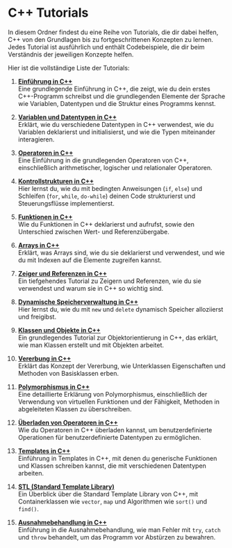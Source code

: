 # C++ Tutorials

In diesem Ordner findest du eine Reihe von Tutorials, die dir dabei helfen, C++ von den Grundlagen bis zu fortgeschrittenen Konzepten zu lernen. Jedes Tutorial ist ausführlich und enthält Codebeispiele, die dir beim Verständnis der jeweiligen Konzepte helfen.

Hier ist die vollständige Liste der Tutorials:

1. **[Einführung in C++](einführung_in_cpp.md)**  
   Eine grundlegende Einführung in C++, die zeigt, wie du dein erstes C++-Programm schreibst und die grundlegenden Elemente der Sprache wie Variablen, Datentypen und die Struktur eines Programms kennst.
   
2. **[Variablen und Datentypen in C++](variablen_und_datentypen_in_cpp.md)**  
   Erklärt, wie du verschiedene Datentypen in C++ verwendest, wie du Variablen deklarierst und initialisierst, und wie die Typen miteinander interagieren.
   
3. **[Operatoren in C++](operatoren_in_cpp.md)**  
   Eine Einführung in die grundlegenden Operatoren von C++, einschließlich arithmetischer, logischer und relationaler Operatoren.

4. **[Kontrollstrukturen in C++](kontrollstrukturen_in_cpp.md)**  
   Hier lernst du, wie du mit bedingten Anweisungen (`if`, `else`) und Schleifen (`for`, `while`, `do-while`) deinen Code strukturierst und Steuerungsflüsse implementierst.

5. **[Funktionen in C++](funktionen_in_cpp.md)**  
   Wie du Funktionen in C++ deklarierst und aufrufst, sowie den Unterschied zwischen Wert- und Referenzübergabe.

6. **[Arrays in C++](arrays_in_cpp.md)**  
   Erklärt, was Arrays sind, wie du sie deklarierst und verwendest, und wie du mit Indexen auf die Elemente zugreifen kannst.

7. **[Zeiger und Referenzen in C++](zeiger_und_referenzen_in_cpp.md)**  
   Ein tiefgehendes Tutorial zu Zeigern und Referenzen, wie du sie verwendest und warum sie in C++ so wichtig sind.

8. **[Dynamische Speicherverwaltung in C++](dynamische_speicherverwaltung_in_cpp.md)**  
   Hier lernst du, wie du mit `new` und `delete` dynamisch Speicher alloziierst und freigibst.

9. **[Klassen und Objekte in C++](klassen_und_objekte_in_cpp.md)**  
   Ein grundlegendes Tutorial zur Objektorientierung in C++, das erklärt, wie man Klassen erstellt und mit Objekten arbeitet.

10. **[Vererbung in C++](vererbung_in_cpp.md)**  
    Erklärt das Konzept der Vererbung, wie Unterklassen Eigenschaften und Methoden von Basisklassen erben.

11. **[Polymorphismus in C++](polymorphism_in_cpp.md)**  
    Eine detaillierte Erklärung von Polymorphismus, einschließlich der Verwendung von virtuellen Funktionen und der Fähigkeit, Methoden in abgeleiteten Klassen zu überschreiben.

12. **[Überladen von Operatoren in C++](überladen_von_operatoren_in_cpp.md)**  
    Wie du Operatoren in C++ überladen kannst, um benutzerdefinierte Operationen für benutzerdefinierte Datentypen zu ermöglichen.

13. **[Templates in C++](templates_in_cpp.md)**  
    Einführung in Templates in C++, mit denen du generische Funktionen und Klassen schreiben kannst, die mit verschiedenen Datentypen arbeiten.

14. **[STL (Standard Template Library)](stl_in_cpp.md)**  
    Ein Überblick über die Standard Template Library von C++, mit Containerklassen wie `vector`, `map` und Algorithmen wie `sort()` und `find()`.

15. **[Ausnahmebehandlung in C++](ausnahmebehandlung_in_cpp.md)**  
    Einführung in die Ausnahmebehandlung, wie man Fehler mit `try`, `catch` und `throw` behandelt, um das Programm vor Abstürzen zu bewahren.
